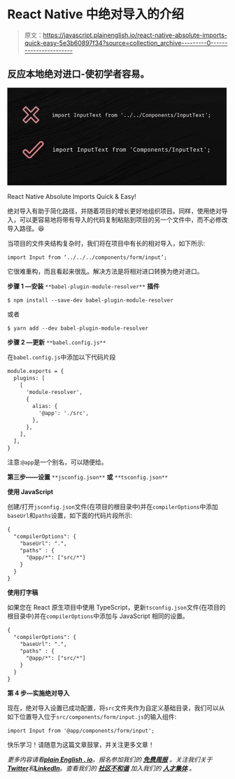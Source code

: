 # React Native 中绝对导入的介绍

> 原文：<https://javascript.plainenglish.io/react-native-absolute-imports-quick-easy-5e3b60897f34?source=collection_archive---------0----------------------->

## 反应本地绝对进口-使初学者容易。

![](img/ca452dc1e587103e1d0123d2b406f481.png)

React Native Absolute Imports Quick & Easy!

绝对导入有助于简化路径，并随着项目的增长更好地组织项目。同样，使用绝对导入，可以更容易地将带有导入的代码复制粘贴到项目的另一个文件中，而不必修改导入路径。😆

当项目的文件夹结构复杂时，我们将在项目中有长的相对导入，如下所示:

```
import Input from ‘../../../components/form/input’;
```

它很难重构，而且看起来很乱。解决方法是将相对进口转换为绝对进口。

**步骤 1 —安装** `**babel-plugin-module-resolver**` **插件**

```
$ npm install --save-dev babel-plugin-module-resolver
```

或者

```
$ yarn add --dev babel-plugin-module-resolver
```

**步骤 2 —更新** `**babel.config.js**`

在`babel.config.js`中添加以下代码片段

```
module.exports = {
  plugins: [
    [
      'module-resolver',
      {
        alias: {
          '@app': './src',
        },
      },
    ],
  ],
}
```

注意:`@app`是一个别名，可以随便给。

**第三步——设置** `**jsconfig.json**` **或** `**tsconfig.json**`

**使用 JavaScript**

创建/打开`jsconfig.json`文件(在项目的根目录中)并在`compilerOptions`中添加`baseUrl`和`paths`设置，如下面的代码片段所示:

```
{
  "compilerOptions": {
    "baseUrl": ".",
    "paths" : {
      "@app/*": ["src/*"]
    }
  }
}
```

**使用打字稿**

如果您在 React 原生项目中使用 TypeScript，更新`tsconfig.json`文件(在项目的根目录中)并在`compilerOptions`中添加与 JavaScript 相同的设置。

```
{
  "compilerOptions": {
    "baseUrl": ".",
    "paths" : {
      "@app/*": ["src/*"]
    }
  }
}
```

**第 4 步—实施绝对导入**

现在，绝对导入设置已成功配置，将`src`文件夹作为自定义基础目录，我们可以从如下位置导入位于`src/components/form/input.js`的输入组件:

```
import Input from '@app/components/form/input';
```

快乐学习！请随意为这篇文章鼓掌，并关注更多文章！

*更多内容请看*[***plain English . io***](https://plainenglish.io/)*。报名参加我们的* [***免费周报***](http://newsletter.plainenglish.io/) *。关注我们关于*[***Twitter***](https://twitter.com/inPlainEngHQ)*和*[***LinkedIn***](https://www.linkedin.com/company/inplainenglish/)*。查看我们的* [***社区不和谐***](https://discord.gg/GtDtUAvyhW) *加入我们的* [***人才集体***](https://inplainenglish.pallet.com/talent/welcome) *。*